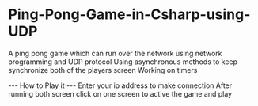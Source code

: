 # Ping-Pong-Game-in-Csharp-using-UDP
A ping pong game which can run over the network using network programming and UDP protocol
Using asynchronous methods to keep synchronize both of the players screen
Working on timers



--- How to Play it ---
Enter your ip address to make connection 
After running both screen click on one screen to active the game and play
